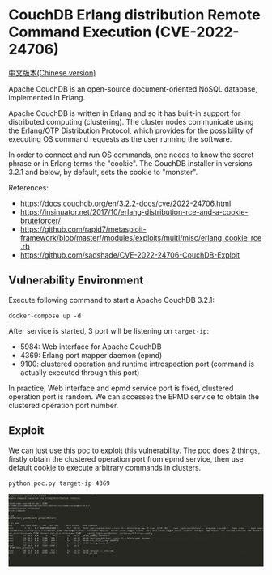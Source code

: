# CouchDB Erlang distribution Remote Command Execution (CVE-2022-24706)

[中文版本(Chinese version)](README.zh-cn.md)

Apache CouchDB is an open-source document-oriented NoSQL database, implemented in Erlang.

Apache CouchDB is written in Erlang and so it has built-in support for distributed computing (clustering). The cluster nodes communicate using the Erlang/OTP Distribution Protocol, which provides for the possibility of executing OS command requests as the user running the software.

In order to connect and run OS commands, one needs to know the secret phrase or in Erlang terms the "cookie". The CouchDB installer in versions 3.2.1 and below, by default, sets the cookie to "monster".

References:

- <https://docs.couchdb.org/en/3.2.2-docs/cve/2022-24706.html>
- <https://insinuator.net/2017/10/erlang-distribution-rce-and-a-cookie-bruteforcer/>
- <https://github.com/rapid7/metasploit-framework/blob/master//modules/exploits/multi/misc/erlang_cookie_rce.rb>
- <https://github.com/sadshade/CVE-2022-24706-CouchDB-Exploit>

## Vulnerability Environment

Execute following command to start a Apache CouchDB 3.2.1:

```
docker-compose up -d
```

After service is started, 3 port will be listening on `target-ip`:

- 5984: Web interface for Apache CouchDB
- 4369: Erlang port mapper daemon (epmd)
- 9100: clustered operation and runtime introspection port (command is actually executed through this port)

In practice, Web interface and epmd service port is fixed, clustered operation port is random. We can accesses the EPMD service to obtain the clustered operation port number.

## Exploit

We can just use [this poc](poc.py) to exploit this vulnerability. The poc does 2 things, firstly obtain the clustered operation port from epmd service, then use default cookie to execute arbitrary commands in clusters.

```
python poc.py target-ip 4369
```

![](1.png)
